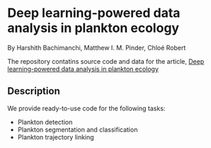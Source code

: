# Deep learning-powered data analysis in plankton ecology

By Harshith Bachimanchi, Matthew I. M. Pinder, Chloé Robert

The repository contatins source code and data for the article, [Deep learning-powered data analysis in plankton ecology](https://www.overleaf.com/project/60ddf6d7d3161e69fdf85c39)

## Description

We provide ready-to-use code for the following tasks:

- Plankton detection
- Plankton segmentation and classification
- Plankton trajectory linking
